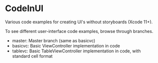 # CodeInUI
Various code examples for creating UI's without storyboards (Xcode 11+).

To see different user-interface code examples, browse through branches.

* master: Master branch (same as basicvc)
* basicvc: Basic ViewController implementation in code
* tablevc: Basic TableViewController implementation in code, with standard cell format
